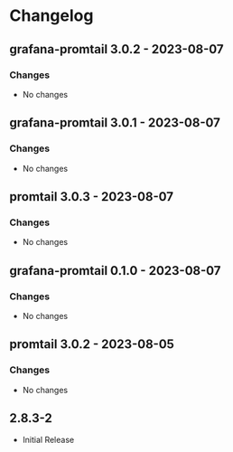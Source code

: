 # Changelog

## grafana-promtail 3.0.2 - 2023-08-07

### Changes

- No changes

## grafana-promtail 3.0.1 - 2023-08-07

### Changes

- No changes

## promtail 3.0.3 - 2023-08-07

### Changes

- No changes

## grafana-promtail 0.1.0 - 2023-08-07

### Changes

- No changes

## promtail 3.0.2 - 2023-08-05

### Changes

- No changes

## 2.8.3-2

- Initial Release
